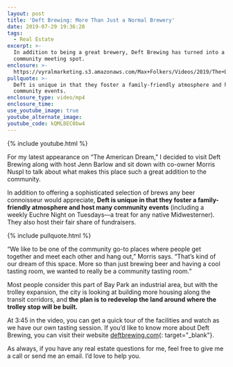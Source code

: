 ```yaml
---
layout: post
title: 'Deft Brewing: More Than Just a Normal Brewery'
date: 2019-07-29 19:36:28
tags:
  - Real Estate
excerpt: >-
  In addition to being a great brewery, Deft Brewing has turned into a thriving
  community meeting spot.
enclosure: >-
  https://vyralmarketing.s3.amazonaws.com/Max+Folkers/Videos/2019/The+Deft+Brewing+House+-+San+Diego+Real+Estate+Agent.mp4
pullquote: >-
  Deft is unique in that they foster a family-friendly atmosphere and host many
  community events.
enclosure_type: video/mp4
enclosure_time:
use_youtube_image: true
youtube_alternate_image:
youtube_code: kQML8EC0bw4
---
```


{% include youtube.html %}

For my latest appearance on “The American Dream,” I decided to visit Deft Brewing along with host Jenn Barlow and sit down with co-owner Morris Nuspl to talk about what makes this place such a great addition to the community.&nbsp;

In addition to offering a sophisticated selection of brews any beer connoisseur would appreciate, **Deft is unique in that they foster a family-friendly atmosphere and host many community events** (including a weekly Euchre Night on Tuesdays—a treat for any native Midwesterner). They also host their fair share of fundraisers.&nbsp;

{% include pullquote.html %}

“We like to be one of the community go-to places where people get together and meet each other and hang out,” Morris says. “That’s kind of our dream of this space. More so than just brewing beer and having a cool tasting room, we wanted to really be a community tasting room.”

Most people consider this part of Bay Park an industrial area, but with the trolley expansion, the city is looking at building more housing along the transit corridors, and **the plan is to redevelop the land around where the trolley stop will be built.&nbsp;**

At 3:45 in the video, you can get a quick tour of the facilities and watch as we have our own tasting session. If you’d like to know more about Deft Brewing, you can visit their website [deftbrewing.com](deftbrewing.com){: target="_blank"}.&nbsp;

As always, if you have any real estate questions for me, feel free to give me a call or send me an email. I’d love to help you.&nbsp;<br>&nbsp;